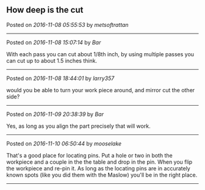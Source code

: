 ## How deep is the cut
Posted on *2016-11-08 05:55:53* by *metsoftrattan*



---

Posted on *2016-11-08 15:07:14* by *Bar*

With each pass you can cut about 1/8th inch, by using multiple passes you can cut up to about 1.5 inches think.

---

Posted on *2016-11-08 18:44:01* by *larry357*

would you be able to turn your work piece around, and mirror cut the other side?

---

Posted on *2016-11-09 20:38:39* by *Bar*

Yes, as long as you align the part precisely that will work.

---

Posted on *2016-11-10 06:50:44* by *mooselake*

That's a good place for locating pins.  Put a hole or two in both the workpiece and a couple in the the table and drop in the pin.  When you flip the workpiece and re-pin it.  As long as the locating pins are in accurately known spots (like you did them with the Maslow) you'll be in the right place.

---

